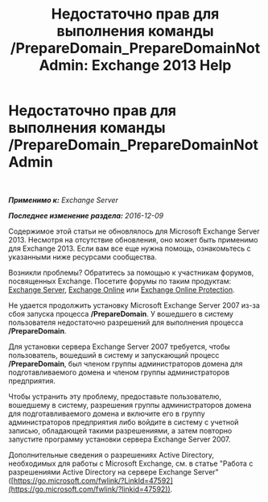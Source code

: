 ﻿---
title: 'Недостаточно прав для выполнения команды /PrepareDomain_PrepareDomainNotAdmin: Exchange 2013 Help'
TOCTitle: Недостаточно прав для выполнения команды /PrepareDomain_PrepareDomainNotAdmin
ms:assetid: c33a2bc0-5b07-49b8-a1c1-53baa4933d44
ms:mtpsurl: https://technet.microsoft.com/ru-ru/library/ms.exch.setupreadiness.preparedomainnotadmin(v=EXCHG.150)
ms:contentKeyID: 50489107
ms.date: 04/30/2018
mtps_version: v=EXCHG.150
ms.translationtype: HT
---

# Недостаточно прав для выполнения команды /PrepareDomain\_PrepareDomainNotAdmin

 

_**Применимо к:** Exchange Server_

_**Последнее изменение раздела:** 2016-12-09_

Содержимое этой статьи не обновлялось для Microsoft Exchange Server 2013. Несмотря на отсутствие обновления, оно может быть применимо для Exchange 2013. Если вам все еще нужна помощь, ознакомьтесь с указанными ниже ресурсами сообщества.

Возникли проблемы? Обратитесь за помощью к участникам форумов, посвященных Exchange. Посетите форумы по таким продуктам: [Exchange Server](https://go.microsoft.com/fwlink/p/?linkid=60612), [Exchange Online](https://go.microsoft.com/fwlink/p/?linkid=267542) или [Exchange Online Protection](https://go.microsoft.com/fwlink/p/?linkid=285351).

Не удается продолжить установку Microsoft Exchange Server 2007 из-за сбоя запуска процесса **/PrepareDomain**. У вошедшего в систему пользователя недостаточно разрешений для выполнения процесса **/PrepareDomain**.

Для установки сервера Exchange Server 2007 требуется, чтобы пользователь, вошедший в систему и запускающий процесс **/PrepareDomain**, был членом группы администраторов домена для подготавливаемого домена и членом группы администраторов предприятия.

Чтобы устранить эту проблему, предоставьте пользователю, вошедшему в систему, разрешения группы администраторов домена для подготавливаемого домена и включите его в группу администраторов предприятия либо войдите в систему с учетной записью, обладающей такими разрешениями, а затем повторно запустите программу установки сервера Exchange Server 2007.

Дополнительные сведения о разрешениях Active Directory, необходимых для работы с Microsoft Exchange, см. в статье "Работа с разрешениями Active Directory на сервере Exchange Server" ([https://go.microsoft.com/fwlink/?LinkId=47592](https://go.microsoft.com/fwlink/?linkid=47592)).


